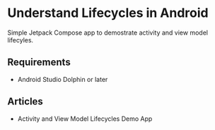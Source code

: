 # Understand Lifecycles in Android
Simple Jetpack Compose app to demostrate activity and view model lifecyles.

## Requirements
- Android Studio Dolphin or later

## Articles
- Activity and View Model Lifecycles Demo App


